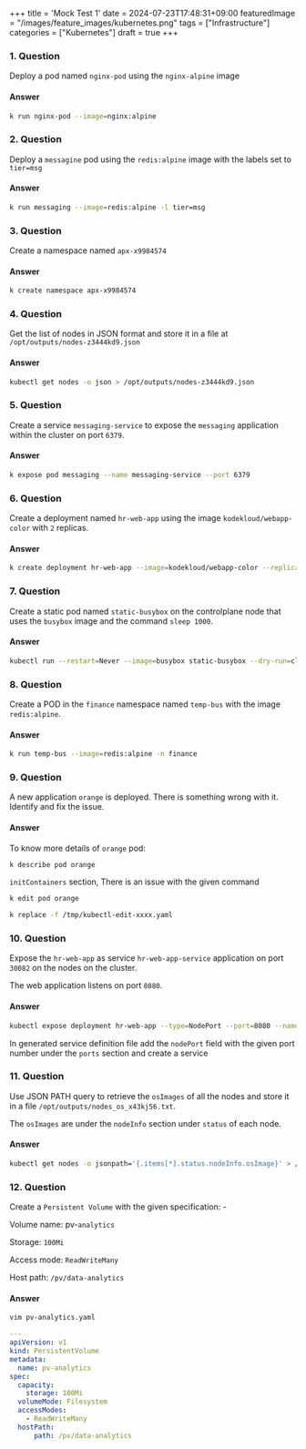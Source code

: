 +++
title = 'Mock Test 1'
date = 2024-07-23T17:48:31+09:00
featuredImage = "/images/feature_images/kubernetes.png"
tags = ["Infrastructure"]
categories = ["Kubernetes"]
draft = true
+++

### 1. Question

Deploy a pod named `nginx-pod` using the `nginx-alpine` image

#### Answer

```bash
k run nginx-pod --image=nginx:alpine
```

### 2. Question

Deploy a `messagine` pod using the `redis:alpine` image with the labels set to `tier=msg`

#### Answer

```bash
k run messaging --image=redis:alpine -l tier=msg
```

### 3. Question

Create a namespace named `apx-x9984574`

#### Answer

```bash
k create namespace apx-x9984574
```

### 4. Question

Get the list of nodes in JSON format and store it in a file at `/opt/outputs/nodes-z3444kd9.json`

#### Answer

```bash
kubectl get nodes -o json > /opt/outputs/nodes-z3444kd9.json
```

### 5. Question

Create a service `messaging-service` to expose the `messaging` application within the cluster on port `6379`.

#### Answer

```bash
k expose pod messaging --name messaging-service --port 6379
```

### 6. Question

Create a deployment named `hr-web-app` using the image `kodekloud/webapp-color` with `2` replicas.

#### Answer

```bash
k create deployment hr-web-app --image=kodekloud/webapp-color --replicas=2
```

### 7. Question

Create a static pod named `static-busybox` on the controlplane node that uses the `busybox` image and the command `sleep 1000`.

#### Answer

```bash
kubectl run --restart=Never --image=busybox static-busybox --dry-run=client -oyaml --command -- sleep 1000 > /etc/kubernetes/manifests/static-busybox.yaml
```

### 8. Question

Create a POD in the `finance` namespace named `temp-bus` with the image `redis:alpine`.

#### Answer

```bash
k run temp-bus --image=redis:alpine -n finance
```

### 9. Question

A new application `orange` is deployed. There is something wrong with it. Identify and fix the issue.

#### Answer

To know more details of `orange` pod:

```bash
k describe pod orange
```

`initContainers` section, There is an issue with the given command

```bash
k edit pod orange

k replace -f /tmp/kubectl-edit-xxxx.yaml
```

### 10. Question

Expose the `hr-web-app` as service `hr-web-app-service` application on port `30082` on the nodes on the cluster.

The web application listens on port `8080`.

#### Answer

```bash
kubectl expose deployment hr-web-app --type=NodePort --port=8080 --name=hr-web-app-service --dry-run=client -o yaml > hr-web-app-service.yaml
```

In generated service definition file add the `nodePort` field with the given port number under the `ports` section and create a service

### 11. Question

Use JSON PATH query to retrieve the `osImages` of all the nodes and store it in a file `/opt/outputs/nodes_os_x43kj56.txt`.

The `osImages` are under the `nodeInfo` section under `status` of each node.

#### Answer

```bash
kubectl get nodes -o jsonpath='{.items[*].status.nodeInfo.osImage}' > /opt/outputs/nodes_os_x43kj56.txt
```

### 12. Question

Create a `Persistent Volume` with the given specification: -

Volume name: pv-`analytics`

Storage: `100Mi`

Access mode: `ReadWriteMany`

Host path: `/pv/data-analytics`

#### Answer

```bash
vim pv-analytics.yaml
```

```yaml
---
apiVersion: v1
kind: PersistentVolume
metadata:
  name: pv-analytics
spec:
  capacity:
    storage: 100Mi
  volumeMode: Filesystem
  accessModes:
    - ReadWriteMany
  hostPath:
      path: /pv/data-analytics
```
